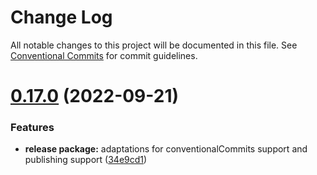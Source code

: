 # Change Log

All notable changes to this project will be documented in this file.
See [Conventional Commits](https://conventionalcommits.org) for commit guidelines.

# [0.17.0](https://github.com/redrubyx/react-swipeable-views/compare/v0.16.1...v0.17.0) (2022-09-21)


### Features

* **release package:** adaptations for conventionalCommits support and publishing support ([34e9cd1](https://github.com/redrubyx/react-swipeable-views/commit/34e9cd1d6f7e9f575578fbb8942f8579f9a7af49))

